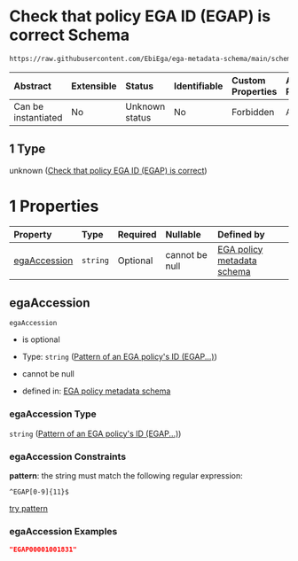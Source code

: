 # Check that policy EGA ID (EGAP) is correct Schema

```txt
https://raw.githubusercontent.com/EbiEga/ega-metadata-schema/main/schemas/EGA.policy.json#/properties/objectId/allOf/1
```



| Abstract            | Extensible | Status         | Identifiable | Custom Properties | Additional Properties | Access Restrictions | Defined In                                                                   |
| :------------------ | :--------- | :------------- | :----------- | :---------------- | :-------------------- | :------------------ | :--------------------------------------------------------------------------- |
| Can be instantiated | No         | Unknown status | No           | Forbidden         | Allowed               | none                | [EGA.policy.json\*](../../../schemas/EGA.policy.json "open original schema") |

## 1 Type

unknown ([Check that policy EGA ID (EGAP) is correct](ega-16-properties-objects-ids-block-allof-check-that-policy-ega-id-egap-is-correct.md))

# 1 Properties

| Property                      | Type     | Required | Nullable       | Defined by                                                                                                                                                                                                                             |
| :---------------------------- | :------- | :------- | :------------- | :------------------------------------------------------------------------------------------------------------------------------------------------------------------------------------------------------------------------------------- |
| [egaAccession](#egaaccession) | `string` | Optional | cannot be null | [EGA policy metadata schema](ega-12-definitions-pattern-of-an-ega-policys-id-egap.md "https://raw.githubusercontent.com/EbiEga/ega-metadata-schema/main/schemas/EGA.policy.json#/properties/objectId/allOf/1/properties/egaAccession") |

## egaAccession



`egaAccession`

*   is optional

*   Type: `string` ([Pattern of an EGA policy's ID (EGAP...)](ega-12-definitions-pattern-of-an-ega-policys-id-egap.md))

*   cannot be null

*   defined in: [EGA policy metadata schema](ega-12-definitions-pattern-of-an-ega-policys-id-egap.md "https://raw.githubusercontent.com/EbiEga/ega-metadata-schema/main/schemas/EGA.policy.json#/properties/objectId/allOf/1/properties/egaAccession")

### egaAccession Type

`string` ([Pattern of an EGA policy's ID (EGAP...)](ega-12-definitions-pattern-of-an-ega-policys-id-egap.md))

### egaAccession Constraints

**pattern**: the string must match the following regular expression:&#x20;

```regexp
^EGAP[0-9]{11}$
```

[try pattern](https://regexr.com/?expression=%5EEGAP%5B0-9%5D%7B11%7D%24 "try regular expression with regexr.com")

### egaAccession Examples

```json
"EGAP00001001831"
```
